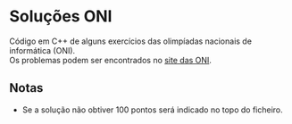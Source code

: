 # Soluções ONI
Código em C++ de alguns exercícios das olimpíadas nacionais de informática (ONI). \
Os problemas podem ser encontrados no [site das ONI](https://oni.dcc.fc.up.pt/problemas).

## Notas
- Se a solução não obtiver 100 pontos será indicado no topo do ficheiro.
